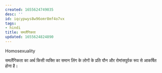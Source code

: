 ```yaml
---
created: 1655624749035
desc: ''
id: iqcypwys8w96omr8mf4o7vx
tags:
- hindi
title: समलैंगिकता
updated: 1655624824890
---
```

   
Homosexuality   
   
समलैंगिकता का अर्थ किसी व्यक्ति का समान लिंग के लोगों के प्रति यौन और रोमांसपूर्वक रूप से आकर्षित होना है।